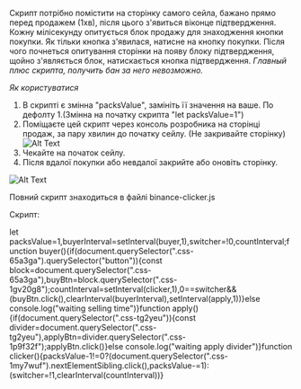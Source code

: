 Скрипт потрібно помістити на сторінку самого сейла, бажано прямо перед продажем (1хв), після цього з'явиться віконце підтвердження. Кожну мілісекунду опитується блок продажу для знаходження кнопки покупки. Як тільки кнопка з'явилася, натисне на кнопку покупки. Після чого почнеться опитування сторінки на появу блоку підтвердження, щойно з'являється блок, натискається кнопка підтвердження.
_Главный плюс скрипта, получить бан за него невозможно._

_Як користуватися_
1. В скрипті є змінна "packsValue", замініть її значення на ваше. По дефолту 1.(Змінна на початку скрипта "let packsValue=1")
2. Поміщаєте цей скрипт через консоль розробника на сторінці продаж, за пару хвилин до початку сейлу. (Не закривайте сторінку)
![Alt Text](https://prnt.sc/oFVOGRXxu3XC)
4. Чекайте на початок сейлу.
5. Після вдалої покупки або невдалої закрийте або оновіть сторінку.

![Alt Text](https://media.giphy.com/media/tqT7TZQ5Fz15xQaUml/giphy.gif)

Повний скрипт знаходиться в файлі binance-clicker.js



Скрипт:

let packsValue=1,buyerInterval=setInterval(buyer,1),switcher=!0,countInterval;function buyer(){if(document.querySelector(".css-65a3ga").querySelector("button")){const block=document.querySelector(".css-65a3ga"),buyBtn=block.querySelector(".css-1gv20g8");countInterval=setInterval(clicker,1),0==switcher&&(buyBtn.click(),clearInterval(buyerInterval),setInterval(apply,1))}else console.log("waiting selling time")}function apply(){if(document.querySelector(".css-tg2yeu")){const divider=document.querySelector(".css-tg2yeu"),applyBtn=divider.querySelector(".css-1p9f32f");applyBtn.click()}else console.log("waiting apply divider")}function clicker(){packsValue-1!=0?(document.querySelector(".css-1my7wuf").nextElementSibling.click(),packsValue-=1):(switcher=!1,clearInterval(countInterval))}
